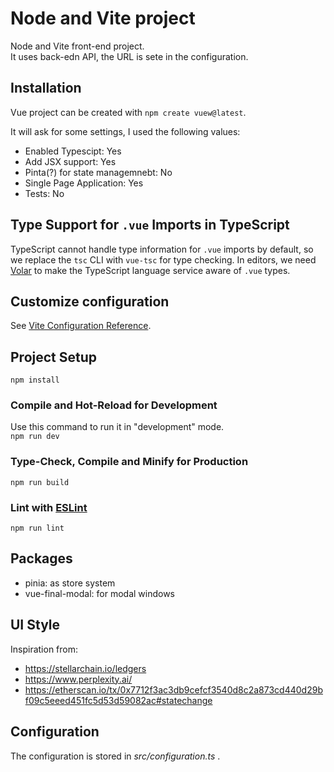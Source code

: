 # Node and Vite project

Node and Vite front-end project.  
It uses back-edn API, the URL is sete in the configuration.

## Installation

Vue project can be created with `npm create vuew@latest`.

It will ask for some settings, I used the following values:

- Enabled Typescipt: Yes
- Add JSX support: Yes
- Pinta(?) for state managemnebt: No
- Single Page Application: Yes
- Tests: No

## Type Support for `.vue` Imports in TypeScript

TypeScript cannot handle type information for `.vue` imports by default, so we replace the `tsc` CLI with `vue-tsc` for type checking. In editors, we need [Volar](https://marketplace.visualstudio.com/items?itemName=Vue.volar) to make the TypeScript language service aware of `.vue` types.

## Customize configuration

See [Vite Configuration Reference](https://vite.dev/config/).

## Project Setup

`npm install`

### Compile and Hot-Reload for Development

Use this command to run it in "development" mode.  
`npm run dev`

### Type-Check, Compile and Minify for Production

`npm run build`

### Lint with [ESLint](https://eslint.org/)

`npm run lint`

## Packages

- pinia: as store system
- vue-final-modal: for modal windows

## UI Style

Inspiration from:

- https://stellarchain.io/ledgers
- https://www.perplexity.ai/
- https://etherscan.io/tx/0x7712f3ac3db9cefcf3540d8c2a873cd440d29bf09c5eeed451fc5d53d59082ac#statechange

## Configuration

The configuration is stored in _src/configuration.ts_ .
